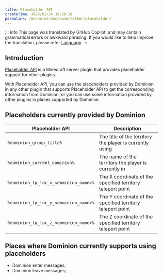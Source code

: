 ```yaml
---
title: Placeholder API
createTime: 2025/02/24 16:29:10
permalink: /en/notes/doc/owner/other/placeholder/
---
```


::: info
This page was translated by GitHub Copilot, and may contain grammatical errors or awkward phrasing.
If you would like to help improve the translation, please refer [Language](/en/notes/doc/owner/config-ref/languages/).
:::

## Introduction

[Placeholder API](https://wiki.placeholderapi.com/) is a Minecraft server plugin that provides placeholder support for
other plugins.

With Placeholder API, you can use the placeholders provided by Dominion in any other plugin that supports Placeholder
API to get the corresponding information from Dominion, or you can use some information provided by other plugins in
places supported by Dominion.

## Placeholders currently provided by Dominion

| Placeholder API                       | Description                                                |
|---------------------------------------|------------------------------------------------------------|
| `%dominion_group_title%`              | The title of the territory the player is currently using   |
| `%dominion_current_dominion%`         | The name of the territory the player is currently in       |
| `%dominion_tp_loc_x_<dominion_name>%` | The X coordinate of the specified territory teleport point |
| `%dominion_tp_loc_y_<dominion_name>%` | The Y coordinate of the specified territory teleport point |
| `%dominion_tp_loc_z_<dominion_name>%` | The Z coordinate of the specified territory teleport point |

## Places where Dominion currently supports using placeholders

- Dominion enter messages;
- Dominion leave messages;